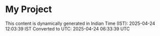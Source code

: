 # My Project

This content is dynamically generated in Indian Time (IST): 2025-04-24 12:03:39 IST
Converted to UTC: 2025-04-24 06:33:39 UTC
